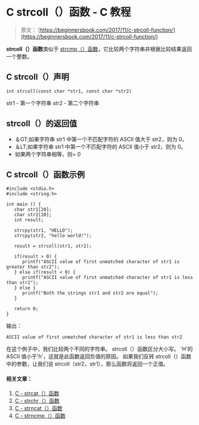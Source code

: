 # C strcoll（）函数 - C 教程

> 原文： [https://beginnersbook.com/2017/11/c-strcoll-function/](https://beginnersbook.com/2017/11/c-strcoll-function/)

**strcoll（）函数**类似于 [strcmp（）函数](https://beginnersbook.com/2017/11/c-strcmp-function/)，它比较两个字符串并根据比较结果返回一个整数。

## C strcoll（）声明

```
int strcoll(const char *str1, const char *str2)
```

str1 - 第一个字符串
str2 - 第二个字符串

## strcoll（）的返回值

*   ＆GT;如果字符串 str1 中第一个不匹配字符的 ASCII 值大于 str2，则为 0。
*   ＆LT;如果字符串 str1 中第一个不匹配字符的 ASCII 值小于 str2，则为 0。
*   如果两个字符串相等，则= 0

## C strcoll（）函数示例

```
#include <stdio.h>
#include <string.h>

int main () {
   char str1[20];
   char str2[20];
   int result;

   strcpy(str1, "HELLO");
   strcpy(str2, "hello world!");

   result = strcoll(str1, str2);

   if(result > 0) { 
      printf("ASCII value of first unmatched character of str1 is greater than str2");
   } else if(result < 0) {
      printf("ASCII value of first unmatched character of str1 is less than str2");
   } else {
      printf("Both the strings str1 and str2 are equal");
   }

   return 0;
}
```

输出：

```
ASCII value of first unmatched character of str1 is less than str2
```

在这个例子中，我们比较两个不同的字符串。 strcoll（）函数区分大小写。 'H'的 ASCII 值小于'h'，这就是此函数返回负值的原因。
如果我们反转 strcoll（）函数中的参数，让我们说 strcoll（str2，str1），那么函数将返回一个正值。

#### 相关文章：

1.  [C - strcat（）函数](https://beginnersbook.com/2017/11/c-strcat-function-with-example/)
2.  [C - strchr（）函数](https://beginnersbook.com/2017/11/c-strchr-function/)
3.  [C - strncat（）函数](https://beginnersbook.com/2017/11/c-strncat-function/)
4.  [C - strncmp（）函数](https://beginnersbook.com/2017/11/c-strncmp-function/)